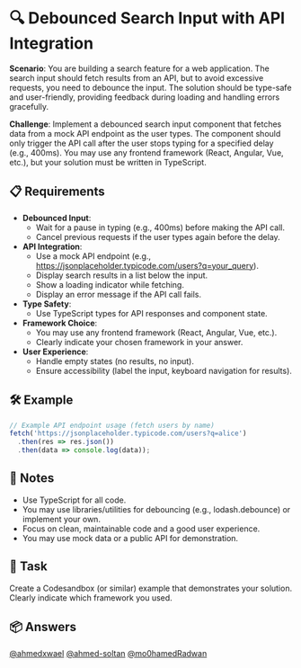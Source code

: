 # 🔍 Debounced Search Input with API Integration

**Scenario**: You are building a search feature for a web application. The search input should fetch results from an API, but to avoid excessive requests, you need to debounce the input. The solution should be type-safe and user-friendly, providing feedback during loading and handling errors gracefully.

**Challenge**: Implement a debounced search input component that fetches data from a mock API endpoint as the user types. The component should only trigger the API call after the user stops typing for a specified delay (e.g., 400ms). You may use any frontend framework (React, Angular, Vue, etc.), but your solution must be written in TypeScript.

## 📋 Requirements

- **Debounced Input**:
  - Wait for a pause in typing (e.g., 400ms) before making the API call.
  - Cancel previous requests if the user types again before the delay.
- **API Integration**:
  - Use a mock API endpoint (e.g., https://jsonplaceholder.typicode.com/users?q=your_query).
  - Display search results in a list below the input.
  - Show a loading indicator while fetching.
  - Display an error message if the API call fails.
- **Type Safety**:
  - Use TypeScript types for API responses and component state.
- **Framework Choice**:
  - You may use any frontend framework (React, Angular, Vue, etc.).
  - Clearly indicate your chosen framework in your answer.
- **User Experience**:
  - Handle empty states (no results, no input).
  - Ensure accessibility (label the input, keyboard navigation for results).

## 🛠 Example

```typescript
// Example API endpoint usage (fetch users by name)
fetch('https://jsonplaceholder.typicode.com/users?q=alice')
  .then(res => res.json())
  .then(data => console.log(data));
```

## 📝 Notes

- Use TypeScript for all code.
- You may use libraries/utilities for debouncing (e.g., lodash.debounce) or implement your own.
- Focus on clean, maintainable code and a good user experience.
- You may use mock data or a public API for demonstration.

## 🚀 Task

Create a Codesandbox (or similar) example that demonstrates your solution. Clearly indicate which framework you used.

## 📦 Answers

[@ahmedxwael](https://codesandbox.io/p/sandbox/ymynxh)
[@ahmed-soltan](https://codesandbox.io/p/sandbox/type-safe-feature-toggle-handler-cjr2yq)
[@mo0hamedRadwan](https://codesandbox.io/p/devbox/q45ccc)
